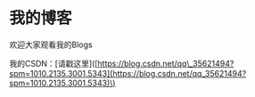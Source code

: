 # 我的博客

欢迎大家观看我的Blogs

我的CSDN：\[请戳这里\]\([https://blog.csdn.net/qq\_35621494?spm=1010.2135.3001.5343](https://blog.csdn.net/qq_35621494?spm=1010.2135.3001.5343)\)

